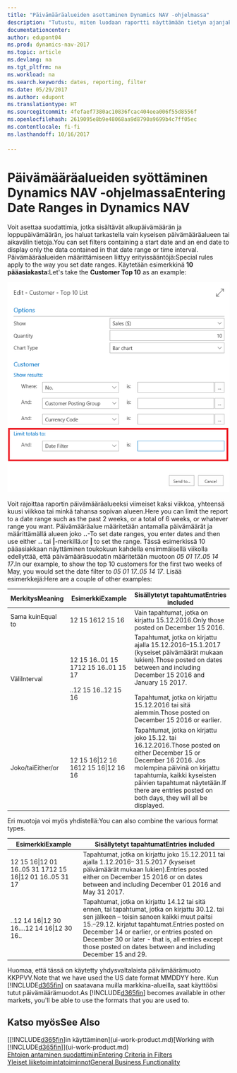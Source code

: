 ```yaml
---
title: "Päivämääräalueiden asettaminen Dynamics NAV -ohjelmassa"
description: "Tutustu, miten luodaan raportti näyttämään tietyn ajanjakson tiedot käyttämällä Dynamics NAV -ohjelman päivämääräalueita."
documentationcenter: 
author: edupont04
ms.prod: dynamics-nav-2017
ms.topic: article
ms.devlang: na
ms.tgt_pltfrm: na
ms.workload: na
ms.search.keywords: dates, reporting, filter
ms.date: 05/29/2017
ms.author: edupont
ms.translationtype: HT
ms.sourcegitcommit: 4fefaef7380ac10836fcac404eea006f55d8556f
ms.openlocfilehash: 2619095e8b9e48068aa9d8790a9699b4c7ff05ec
ms.contentlocale: fi-fi
ms.lasthandoff: 10/16/2017

---
```

# <a name="entering-date-ranges-in-dynamics-nav"></a><span data-ttu-id="2e55b-103">Päivämääräalueiden syöttäminen Dynamics NAV -ohjelmassa</span><span class="sxs-lookup"><span data-stu-id="2e55b-103">Entering Date Ranges in Dynamics NAV</span></span>
<span data-ttu-id="2e55b-104">Voit asettaa suodattimia, jotka sisältävät alkupäivämäärän ja loppupäivämäärän, jos haluat tarkastella vain kyseisen päivämääräalueen tai aikavälin tietoja.</span><span class="sxs-lookup"><span data-stu-id="2e55b-104">You can set filters containing a start date and an end date to display only the data contained in that date range or time interval.</span></span> <span data-ttu-id="2e55b-105">Päivämääräalueiden määrittämiseen liittyy erityissääntöjä:</span><span class="sxs-lookup"><span data-stu-id="2e55b-105">Special rules apply to the way you set date ranges.</span></span> <span data-ttu-id="2e55b-106">Käytetään esimerkkinä **10 pääasiakasta**:</span><span class="sxs-lookup"><span data-stu-id="2e55b-106">Let's take the **Customer Top 10** as an example:</span></span>

![10 pääasiakkaan luettelon päivämääräalueen määrittäminen pyyntösivulla](./media/ui-enter-date-ranges/customer-top10-list.png)

<span data-ttu-id="2e55b-108">Voit rajoittaa raportin päivämääräalueeksi viimeiset kaksi viikkoa, yhteensä kuusi viikkoa tai minkä tahansa sopivan alueen.</span><span class="sxs-lookup"><span data-stu-id="2e55b-108">Here you can limit the report to a date range such as the past 2 weeks, or a total of 6 weeks, or whatever range you want.</span></span> <span data-ttu-id="2e55b-109">Päivämääräalue määritetään antamalla päivämäärät ja määrittämällä alueen joko **..**-</span><span class="sxs-lookup"><span data-stu-id="2e55b-109">To set date ranges, you enter dates and then use either **..**</span></span> <span data-ttu-id="2e55b-110">tai **|**-merkillä.</span><span class="sxs-lookup"><span data-stu-id="2e55b-110">or **|** to set the range.</span></span> <span data-ttu-id="2e55b-111">Tässä esimerkissä 10 pääasiakkaan näyttäminen toukokuun kahdella ensimmäisellä viikolla edellyttää, että päivämääräsuodatin määritetään muotoon *05 01 17..05 14 17*.</span><span class="sxs-lookup"><span data-stu-id="2e55b-111">In our example, to show the top 10 customers for the first two weeks of May, you would set the date filter to *05 01 17..05 14 17*.</span></span>
<span data-ttu-id="2e55b-112">Lisää esimerkkejä:</span><span class="sxs-lookup"><span data-stu-id="2e55b-112">Here are a couple of other examples:</span></span>

| <span data-ttu-id="2e55b-113">Merkitys</span><span class="sxs-lookup"><span data-stu-id="2e55b-113">Meaning</span></span> | <span data-ttu-id="2e55b-114">Esimerkki</span><span class="sxs-lookup"><span data-stu-id="2e55b-114">Example</span></span> | <span data-ttu-id="2e55b-115">Sisällytetyt tapahtumat</span><span class="sxs-lookup"><span data-stu-id="2e55b-115">Entries included</span></span> |
|---|---|---|
|<span data-ttu-id="2e55b-116">Sama kuin</span><span class="sxs-lookup"><span data-stu-id="2e55b-116">Equal to</span></span>| <span data-ttu-id="2e55b-117">12 15 16</span><span class="sxs-lookup"><span data-stu-id="2e55b-117">12 15 16</span></span> |<span data-ttu-id="2e55b-118">Vain tapahtumat, jotka on kirjattu 15.12.2016.</span><span class="sxs-lookup"><span data-stu-id="2e55b-118">Only those posted on December 15 2016.</span></span>|
|<span data-ttu-id="2e55b-119">Väli</span><span class="sxs-lookup"><span data-stu-id="2e55b-119">Interval</span></span>| <span data-ttu-id="2e55b-120">12 15 16..01 15 17</span><span class="sxs-lookup"><span data-stu-id="2e55b-120">12 15 16..01 15 17</span></span><br /><br /><span data-ttu-id="2e55b-121">..12 15 16</span><span class="sxs-lookup"><span data-stu-id="2e55b-121">..12 15 16</span></span>|<span data-ttu-id="2e55b-122">Tapahtumat, jotka on kirjattu ajalla 15.12.2016–15.1.2017 (kyseiset päivämäärät mukaan lukien).</span><span class="sxs-lookup"><span data-stu-id="2e55b-122">Those posted on dates between and including December 15 2016 and January 15 2017.</span></span><br /><br /><span data-ttu-id="2e55b-123">Tapahtumat, jotka on kirjattu 15.12.2016 tai sitä aiemmin.</span><span class="sxs-lookup"><span data-stu-id="2e55b-123">Those posted on December 15 2016 or earlier.</span></span>|
|<span data-ttu-id="2e55b-124">Joko/tai</span><span class="sxs-lookup"><span data-stu-id="2e55b-124">Either/or</span></span>|<span data-ttu-id="2e55b-125">12 15 16&#124;12 16 16</span><span class="sxs-lookup"><span data-stu-id="2e55b-125">12 15 16&#124;12 16 16</span></span>|<span data-ttu-id="2e55b-126">Tapahtumat, jotka on kirjattu joko 15.12. tai 16.12.2016.</span><span class="sxs-lookup"><span data-stu-id="2e55b-126">Those posted on either December 15 or December 16 2016.</span></span> <span data-ttu-id="2e55b-127">Jos molempina päivinä on kirjattu tapahtumia, kaikki kyseisten päivien tapahtumat näytetään.</span><span class="sxs-lookup"><span data-stu-id="2e55b-127">If there are entries posted on both days, they will all be displayed.</span></span>|

<span data-ttu-id="2e55b-128">Eri muotoja voi myös yhdistellä:</span><span class="sxs-lookup"><span data-stu-id="2e55b-128">You can also combine the various format types.</span></span>

| <span data-ttu-id="2e55b-129">Esimerkki</span><span class="sxs-lookup"><span data-stu-id="2e55b-129">Example</span></span> | <span data-ttu-id="2e55b-130">Sisällytetyt tapahtumat</span><span class="sxs-lookup"><span data-stu-id="2e55b-130">Entries included</span></span> |
|---|---|
|<span data-ttu-id="2e55b-131">12 15 16&#124;12 01 16..05 31 17</span><span class="sxs-lookup"><span data-stu-id="2e55b-131">12 15 16&#124;12 01 16..05 31 17</span></span> | <span data-ttu-id="2e55b-132">Tapahtumat, jotka on kirjattu joko 15.12.2011 tai ajalla 1.12.2016– 31.5.2017 (kyseiset päivämäärät mukaan lukien).</span><span class="sxs-lookup"><span data-stu-id="2e55b-132">Entries posted either on December 15 2016 or on dates between and including December 01 2016 and May 31 2017.</span></span> |
|<span data-ttu-id="2e55b-133">..12 14 16&#124;12 30 16..</span><span class="sxs-lookup"><span data-stu-id="2e55b-133">..12 14 16&#124;12 30 16..</span></span> | <span data-ttu-id="2e55b-134">Tapahtumat, jotka on kirjattu 14.12 tai sitä ennen, tai tapahtumat, jotka on kirjattu 30.12. tai sen jälkeen – toisin sanoen kaikki muut paitsi 15.–29.12. kirjatut tapahtumat.</span><span class="sxs-lookup"><span data-stu-id="2e55b-134">Entries posted on December 14 or earlier, or entries posted on December 30 or later - that is, all entries except those posted on dates between and including December 15 and 29.</span></span> |

<span data-ttu-id="2e55b-135">Huomaa, että tässä on käytetty yhdysvaltalaista päivämäärämuoto KKPPVV.</span><span class="sxs-lookup"><span data-stu-id="2e55b-135">Note that we have used the US date format MMDDYY here.</span></span> <span data-ttu-id="2e55b-136">Kun [!INCLUDE[d365fin](includes/d365fin_md.md)] on saatavana muilla markkina-alueilla, saat käyttöösi tutut päivämäärämuodot.</span><span class="sxs-lookup"><span data-stu-id="2e55b-136">As [!INCLUDE[d365fin](includes/d365fin_md.md)] becomes available in other markets, you'll be able to use the formats that you are used to.</span></span>

## <a name="see-also"></a><span data-ttu-id="2e55b-137">Katso myös</span><span class="sxs-lookup"><span data-stu-id="2e55b-137">See Also</span></span>
<span data-ttu-id="2e55b-138">[[!INCLUDE[d365fin](includes/d365fin_long_md.md)]in käyttäminen](ui-work-product.md)</span><span class="sxs-lookup"><span data-stu-id="2e55b-138">[Working with [!INCLUDE[d365fin](includes/d365fin_long_md.md)]](ui-work-product.md)</span></span>  
[<span data-ttu-id="2e55b-139">Ehtojen antaminen suodattimiin</span><span class="sxs-lookup"><span data-stu-id="2e55b-139">Entering Criteria in Filters </span></span>](ui-enter-criteria-filters.md)  
[<span data-ttu-id="2e55b-140">Yleiset liiketoimintatoiminnot</span><span class="sxs-lookup"><span data-stu-id="2e55b-140">General Business Functionality</span></span>](ui-across-business-areas.md)

